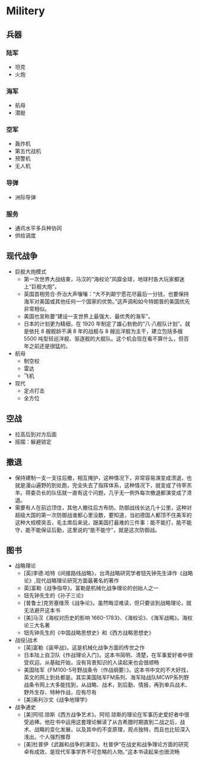 # Militery

## 兵器

### 陆军

* 坦克
* 火炮

### 海军

* 航母
* 潜艇

### 空军

* 轰炸机 
* 第五代战机
* 预警机
* 无人机

### 导弹

* 洲际导弹

### 服务

* 通讯水平多兵种协同
* 供给调度

## 现代战争

* 巨舰大炮模式
	* 第一次世界大战结束，马汉的“海权论”风靡全球，地球村各大玩家都迷上“巨舰大炮”。
	* 英国首相劳合·乔治大声嚷嚷：“大不列颠宁愿花尽最后一分钱，也要保持海军对美国或其他任何一个国家的优势。”这声调和如今特朗普的美国优先非常相似。
	* 美国也宣称要“建设一支世界上最强大、最优秀的海军”。
	* 日本的计划更为精细，在 1920 年制定了雄心勃勃的“八·八舰队计划”。就是依托 8 艘舰龄不满 8 年的战舰与 8 艘巡洋舰为主干，建立包括多艘 5500 吨型轻巡洋舰、驱逐舰的大舰队。这个机会现在看不算什么，但百年之前还是很猛的。
* 航母
	* 制空权
	* 雷达
	* 飞机
* 现代
	* 定点打击
	* 全方位

## 空战

* 拉高后到对方后面
* 摇摆：躲避锁定


## 撤退

* 保持建制一支一支往后撤，相互掩护，这种情况下，非常容易演变成溃退，也就是漫山遍野的到处跑，完全失去了指挥体系，这种情况下，就变成了待宰羔羊。蒋委员长的队伍就一直有这个问题，几乎无一例外每次撤退都演变成了溃退。
* 需要有人在前边顶住，其他人撤往后方布防。防御战线长达几十公里，这种对超级大国的第一次防御战谁都心里没数，要知道，当初德国人都顶不住美军的这种大规模突击，毛主席后来说，跟美国打最难的三件事：能不能打，能不能守，能不能保证后勤，这里说的“能不能守”，就是这次防御战。

## 图书

* 战略理论
	* [英]李德.哈特《间接路线战略》，台湾战略研究学者钮先钟先生译作《战略论》,现代战略理论研究方面最著名的著作
	* 英]富勒《战争指导》。富勒是机械化战争理论的创始人之一
	* 钮先钟先生的《孙子三论》
	* [普鲁士]克劳塞维茨《战争论》。虽然晦涩难读，但只要谈到战略理论，就无法避开这本书
	* [美]马汉《海权对历史的影响 1660-1783》、《海权论》、《海军战略》。海权论三大名著
	* 钮先钟先生的《中国战略思想史》和《西方战略思想史》
* 战役|战术
	* [英]富勒《装甲战》。这是机械化战争方面的传世之作
	* 日本陆上自卫队《作战理论入门》。这本书简明、清楚，在军事爱好者中很受欢迎。从基础开始，没有背景知识的人读起来也会很顺畅
	* 美国陆军《FM100-5号野战条令（作战纲要）》。这本书中文的不大好找，英文的网上到处都是。其实美国陆军FM系列、海军陆战队MCWP系列野战条令网上大多能找到，从战略、战术，到后勤、情报，再到单兵战术、野外生存、特种作战，应有尽有
	* [美]奥利沙文《战争地理学》
* 战争通史
	* [美]阿彻.琼斯《西方战争艺术》。阿彻.琼斯的理论在军事历史爱好者中很受追捧。他在书中运用这套理论解读了从古希腊时期直到二战之后，战术、战略的变化发展，以及其中的不变原理，观点独特，而且也比较深入浅出。个人强烈推荐
	* [美]杜普伊《武器和战争的演变》。杜普伊“在战史和战争理论方面的研究卓有成效，是现代军事学界不可忽略的人物。”这本书读起来也很流畅

